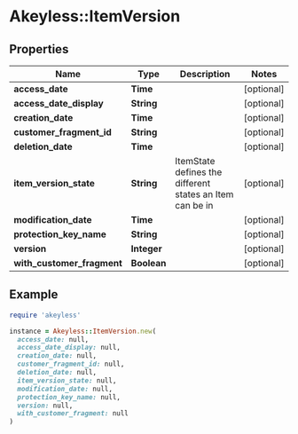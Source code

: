 # Akeyless::ItemVersion

## Properties

| Name | Type | Description | Notes |
| ---- | ---- | ----------- | ----- |
| **access_date** | **Time** |  | [optional] |
| **access_date_display** | **String** |  | [optional] |
| **creation_date** | **Time** |  | [optional] |
| **customer_fragment_id** | **String** |  | [optional] |
| **deletion_date** | **Time** |  | [optional] |
| **item_version_state** | **String** | ItemState defines the different states an Item can be in | [optional] |
| **modification_date** | **Time** |  | [optional] |
| **protection_key_name** | **String** |  | [optional] |
| **version** | **Integer** |  | [optional] |
| **with_customer_fragment** | **Boolean** |  | [optional] |

## Example

```ruby
require 'akeyless'

instance = Akeyless::ItemVersion.new(
  access_date: null,
  access_date_display: null,
  creation_date: null,
  customer_fragment_id: null,
  deletion_date: null,
  item_version_state: null,
  modification_date: null,
  protection_key_name: null,
  version: null,
  with_customer_fragment: null
)
```

